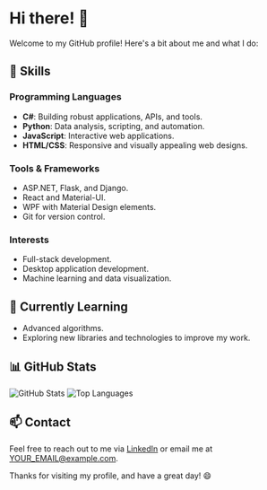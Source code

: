 # Hi there! 👋

Welcome to my GitHub profile! Here's a bit about me and what I do:

## 🚀 Skills

### Programming Languages
- **C#**: Building robust applications, APIs, and tools.
- **Python**: Data analysis, scripting, and automation.
- **JavaScript**: Interactive web applications.
- **HTML/CSS**: Responsive and visually appealing web designs.

### Tools & Frameworks
- ASP.NET, Flask, and Django.
- React and Material-UI.
- WPF with Material Design elements.
- Git for version control.

### Interests
- Full-stack development.
- Desktop application development.
- Machine learning and data visualization.

## 🌱 Currently Learning
- Advanced algorithms.
- Exploring new libraries and technologies to improve my work.

## 📊 GitHub Stats
![GitHub Stats](https://github-readme-stats.vercel.app/api?username=YOUR_USERNAME&show_icons=true&theme=radical)
![Top Languages](https://github-readme-stats.vercel.app/api/top-langs/?username=YOUR_USERNAME&layout=compact&theme=radical)

## 📫 Contact
Feel free to reach out to me via [LinkedIn](https://linkedin.com/in/YOUR_LINKEDIN) or email me at YOUR_EMAIL@example.com.

Thanks for visiting my profile, and have a great day! 😄
